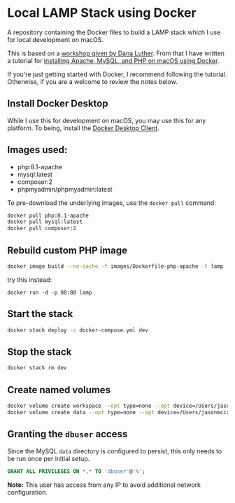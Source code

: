 # Local LAMP Stack using Docker
A repository containing the Docker files to build a LAMP stack which I use for local development on macOS.

This is based on a [workshop given by Dana Luther](https://github.com/DanaLuther/HOD-Lemp-or-Lamp-stack). From that I have written a tutorial for [installing Apache, MySQL, and PHP on macOS using Docker](https://jasonmccreary.me/articles/install-apache-php-mysql-macos-docker-local-development/).

If you're just getting started with Docker, I recommend following the tutorial. Otherwise, if you are a welcome to review the notes below.


## Install Docker Desktop
While I use this for development on macOS, you may use this for any platform. To being, install the [Docker Desktop Client](https://www.docker.com/products/docker-desktop).


## Images used:
- php:8.1-apache
- mysql:latest
- composer:2
- phpmyadmin/phpmyadmin:latest

To pre-download the underlying images, use the `docker pull` command:

```sh
docker pull php:8.1-apache
docker pull mysql:latest
docker pull composer:2
```

## Rebuild custom PHP image
```sh
docker image build --no-cache -f images/Dockerfile-php-apache -t lamp .
```
try this instead: 
```
docker run -d -p 80:80 lamp
```

## Start the stack
```sh
docker stack deploy -c docker-compose.yml dev
```

## Stop the stack
```sh
docker stack rm dev
```

## Create named volumes
```sh
docker volume create workspace --opt type=none --opt device=/Users/jasonmccreary/workspace --opt o=bind
docker volume create data --opt type=none --opt device=/Users/jasonmccreary/data --opt o=bind
```

## Granting the `dbuser` access
Since the MySQL `data` directory is configured to persist, this only needs to be run once per initial setup.


```sql
GRANT ALL PRIVILEGES ON *.* TO 'dbuser'@'%';
```

**Note:** This user has access from any IP to avoid additional network configuration.
